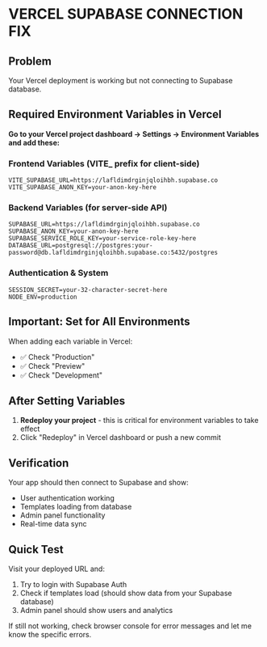 # VERCEL SUPABASE CONNECTION FIX

## Problem
Your Vercel deployment is working but not connecting to Supabase database.

## Required Environment Variables in Vercel

**Go to your Vercel project dashboard → Settings → Environment Variables and add these:**

### Frontend Variables (VITE_ prefix for client-side)
```
VITE_SUPABASE_URL=https://lafldimdrginjqloihbh.supabase.co
VITE_SUPABASE_ANON_KEY=your-anon-key-here
```

### Backend Variables (for server-side API)
```
SUPABASE_URL=https://lafldimdrginjqloihbh.supabase.co
SUPABASE_ANON_KEY=your-anon-key-here
SUPABASE_SERVICE_ROLE_KEY=your-service-role-key-here
DATABASE_URL=postgresql://postgres:your-password@db.lafldimdrginjqloihbh.supabase.co:5432/postgres
```

### Authentication & System
```
SESSION_SECRET=your-32-character-secret-here
NODE_ENV=production
```

## Important: Set for All Environments

When adding each variable in Vercel:
- ✅ Check "Production" 
- ✅ Check "Preview"
- ✅ Check "Development"

## After Setting Variables

1. **Redeploy your project** - this is critical for environment variables to take effect
2. Click "Redeploy" in Vercel dashboard or push a new commit

## Verification

Your app should then connect to Supabase and show:
- User authentication working
- Templates loading from database
- Admin panel functionality
- Real-time data sync

## Quick Test

Visit your deployed URL and:
1. Try to login with Supabase Auth
2. Check if templates load (should show data from your Supabase database)
3. Admin panel should show users and analytics

If still not working, check browser console for error messages and let me know the specific errors.